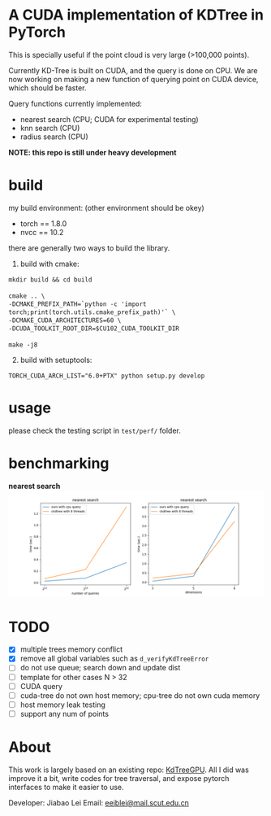 # A CUDA implementation of KDTree in PyTorch

This is specially useful if the point cloud is very large (>100,000 points).

Currently KD-Tree is built on CUDA, and the query is done on CPU.
We are now working on making a new function of querying point on CUDA device, which should be faster. 

Query functions currently implemented:
- nearest search (CPU; CUDA for experimental testing)
- knn search (CPU)
- radius search (CPU)


**NOTE: this repo is still under heavy development**


# build

my build environment: (other environment should be okey)
- torch == 1.8.0
- nvcc == 10.2

there are generally two ways to build the library.
1. build with cmake:
```
mkdir build && cd build

cmake .. \
-DCMAKE_PREFIX_PATH=`python -c 'import torch;print(torch.utils.cmake_prefix_path)'` \
-DCMAKE_CUDA_ARCHITECTURES=60 \
-DCUDA_TOOLKIT_ROOT_DIR=$CU102_CUDA_TOOLKIT_DIR

make -j8
```

2. build with setuptools:
```
TORCH_CUDA_ARCH_LIST="6.0+PTX" python setup.py develop
```


# usage

please check the testing script in `test/perf/` folder.


# benchmarking

**nearest search**
![](fig/fig_time_nearest.png)


# TODO

- [x] multiple trees memory conflict
- [x] remove all global variables such as `d_verifyKdTreeError`
- [ ] do not use queue; search down and update dist
- [ ] template for other cases N > 32
- [ ] CUDA query
- [ ] cuda-tree do not own host memory; cpu-tree do not own cuda memory
- [ ] host memory leak testing
- [ ] support any num of points

# About

This work is largely based on an existing repo: [KdTreeGPU](https://github.com/johnarobinson77/KdTreeGPU).
All I did was improve it a bit, write codes for tree traversal, and expose pytorch interfaces to make it easier to use.

Developer: Jiabao Lei
Email: eejblei@mail.scut.edu.cn
